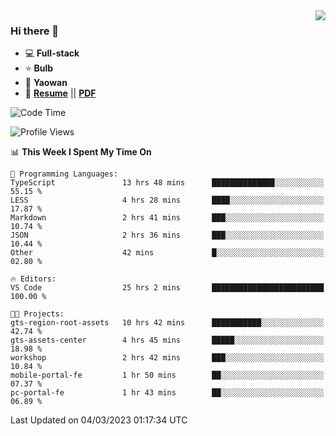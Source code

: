 <img align="right" src="https://github-readme-stats.vercel.app/api?username=LolipopJ&show_icons=true&count_private=true&hide_title=true&include_all_commits=true&theme=vue">

### Hi there 👋

- :computer: **Full-stack**
- :star: **Bulb**
- :pill: **Yaowan**
- :milky_way: [**Resume**](https://lolipopj.github.io/resume/) || [**PDF**](https://cdn.jsdelivr.net/gh/lolipopj/resume/export/resume-en.pdf)

<!--START_SECTION:waka-->
![Code Time](http://img.shields.io/badge/Code%20Time-1%2C015%20hrs%2034%20mins-blue)

![Profile Views](http://img.shields.io/badge/Profile%20Views-4-blue)

📊 **This Week I Spent My Time On** 

```text
💬 Programming Languages: 
TypeScript               13 hrs 48 mins      ██████████████░░░░░░░░░░░   55.15 % 
LESS                     4 hrs 28 mins       ████░░░░░░░░░░░░░░░░░░░░░   17.87 % 
Markdown                 2 hrs 41 mins       ███░░░░░░░░░░░░░░░░░░░░░░   10.74 % 
JSON                     2 hrs 36 mins       ███░░░░░░░░░░░░░░░░░░░░░░   10.44 % 
Other                    42 mins             █░░░░░░░░░░░░░░░░░░░░░░░░   02.80 % 

🔥 Editors: 
VS Code                  25 hrs 2 mins       █████████████████████████   100.00 % 

🐱‍💻 Projects: 
gts-region-root-assets   10 hrs 42 mins      ███████████░░░░░░░░░░░░░░   42.74 % 
gts-assets-center        4 hrs 45 mins       █████░░░░░░░░░░░░░░░░░░░░   18.98 % 
workshop                 2 hrs 42 mins       ███░░░░░░░░░░░░░░░░░░░░░░   10.84 % 
mobile-portal-fe         1 hr 50 mins        ██░░░░░░░░░░░░░░░░░░░░░░░   07.37 % 
pc-portal-fe             1 hr 43 mins        ██░░░░░░░░░░░░░░░░░░░░░░░   06.89 % 
```


 Last Updated on 04/03/2023 01:17:34 UTC
<!--END_SECTION:waka-->
